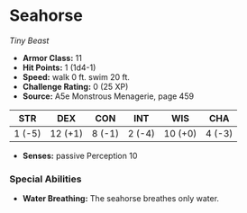# Seahorse

*Tiny* *Beast*

- **Armor Class:** 11
- **Hit Points:** 1 (1d4-1)
- **Speed:** walk 0 ft. swim 20 ft.
- **Challenge Rating:** 0 (25 XP)
- **Source:** A5e Monstrous Menagerie, page 459

| STR | DEX | CON | INT | WIS | CHA |
| --- | --- | --- | --- | --- | --- |
| 1 (-5) | 12 (+1) | 8 (-1) | 2 (-4) | 10 (+0) | 4 (-3) |

- **Senses:** passive Perception 10

### Special Abilities

- **Water Breathing:** The seahorse breathes only water.


